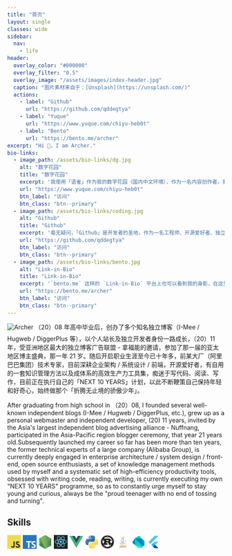 ```yaml
---
title: "首页"
layout: single
classes: wide
sidebar:
  nav:
    - life
header:
  overlay_color: "#000000"
  overlay_filter: "0.5"
  overlay_image: "/assets/images/index-header.jpg"
  caption: "图片素材来自于：[Unsplash](https://unsplash.com/)"
  actions:
    - label: "Github"
      url: "https://github.com/qddegtya"
    - label: "Yuque"
      url: "https://www.yuque.com/chiyu-heb0t"
    - label: "Bento"
      url: "https://bento.me/archer"
excerpt: "Hi 👋，I am Archer."
bio-links:
  - image_path: /assets/bio-links/dg.jpg
    alt: "数字花园"
    title: "数字花园"
    excerpt: '我使用「语雀」作为我的数字花园（国内中文环境），作为一名内容创作者，我喜欢将思考沉淀至文字并且转化为知识，并且拥有完善的知识加工工作流用于构建第二大脑，这里是我用来整理和分享这些知识的地方，你可以在这里阅读关于「产品、设计、技术」的精选文章，以及一些深度内容专栏。'
    url: "https://www.yuque.com/chiyu-heb0t"
    btn_label: "访问"
    btn_class: "btn--primary"
  - image_path: /assets/bio-links/coding.jpg
    alt: "Github"
    title: "Github"
    excerpt: '毫无疑问，「Github」是开发者的圣地，作为一名工程师、开源爱好者、独立开发者，你可以看到我在这里正在专注开发中以及参与的开源项目，痴迷 `Yak Shaving`、热爱写代码、热爱创造，我经常使用的编程语言为 Javascript，同时关注 Rust / Java / Python 生态。'
    url: "https://github.com/qddegtya"
    btn_label: "访问"
    btn_class: "btn--primary"
  - image_path: /assets/bio-links/bento.jpg
    alt: "Link-in-Bio"
    title: "Link-in-Bio"
    excerpt: '`bento.me` 这样的 `Link-in-Bio` 平台上也可以看到我的身影，在这里，你可以向我进行 AMA 咨询服务预约，或者关注我的最新活动和行程。'
    url: "https://bento.me/archer"
    btn_label: "访问"
    btn_class: "btn--primary"
---
```


<img alt="Archer" src="/assets/images/avatar-about-me.png" width="512" style="margin-bottom: 8px;background: none !important;border: none !important" class="align-left" /> （20）08 年高中毕业后，创办了多个知名独立博客（I-Mee / Hugweb / DiggerPlus 等），以个人站长及独立开发者身份一路成长，（20）11 年，受亚洲地区最大的独立博客广告联盟 - 拿福能的邀请，参加了那一届的亚太地区博主盛典，那一年 21 岁。随后开启职业生涯至今已十年多，前某大厂（阿里巴巴集团）技术专家，目前深耕企业架构 / 系统设计 / 前端，开源爱好者，有自用的一套知识管理方法以及成体系的高效生产力工具集，痴迷于写代码、阅读、写作，目前正在执行自己的「NEXT 10 YEARS」计划，以此不断鞭策自己保持年轻和好奇心，始终做那个「折腾无止境的骄傲少年」。

After graduating from high school in （20）08, I founded several well-known independent blogs (I-Mee / Hugweb / DiggerPlus, etc.), grew up as a personal webmaster and independent developer, (20) 11 years, invited by the Asia's largest independent blog advertising alliance - Nuffnang, participated in the Asia-Pacific region blogger ceremony, that year 21 years old.Subsequently launched my career so far has been more than ten years, the former technical experts of a large company (Alibaba Group), is currently deeply engaged in enterprise architecture / system design / front-end, open source enthusiasts, a set of knowledge management methods used by myself and a systematic set of high-efficiency productivity tools, obsessed with writing code, reading, writing, is currently executing my own "NEXT 10 YEARS" programme, so as to constantly urge myself to stay young and curious, always be the "proud teenager with no end of tossing and turning".

Skills
---

<img alt="Javascript" width="32" height="32" src="/assets/tech-stack/javascript.jpeg" />
<img alt="Typescript" width="32" height="32" src="/assets/tech-stack/ts.jpg" />
<img alt="Node.js" width="32" height="32" src="/assets/tech-stack/node.png" />
<img alt="React" width="32" height="32" src="/assets/tech-stack/react.png" />
<img alt="Vue" width="32" height="32" src="/assets/tech-stack/vue.png" />
<img alt="Python" width="32" height="32" src="/assets/tech-stack/python.png" />
<img alt="Rust" width="32" height="32" src="/assets/tech-stack/rust.png" />
<img alt="Java" width="32" height="32" src="/assets/tech-stack/java.png" />
<img alt="Dart" width="32" height="32" src="/assets/tech-stack/dart.png" />
<img alt="Flutter" width="32" height="32" src="/assets/tech-stack/flutter.png" />
